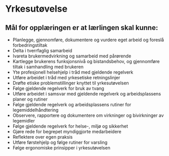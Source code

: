 # Yrkesutøvelse
## Mål for opplæringen er at lærlingen skal kunne:
- Planlegge, gjennomføre, dokumentere og vurdere eget arbeid og foreslå forbedringstiltak
- Delta i tverrfaglig samarbeid
- Ivareta brukermedvirkning og samarbeid med pårørende
- Kartlegge brukerens funksjonsnivå og bistandsbehov, og gjennomføre tiltak i samhandling med brukeren
- Yte profesjonell helsehjelp i tråd med gjeldende regelverk
- Utføre arbeidet i tråd med yrkesetiske retningslinjer
- Drøfte etiske problemstillinger knyttet til yrkesutøvelsen
- Følge gjeldende regelverk for bruk av tvang
- Utføre arbeidet i samsvar med gjeldende regelverk og arbeidsplassens planer og rutiner
- Følge gjeldende regelverk og arbeidsplassens rutiner for legemiddelhåndtering
- Observere, rapportere og dokumentere om virkninger og bivirkninger av legemidler
- Følge gjeldende regelverk for helse-, miljø og sikkerhet
- Gjøre rede for begrepet myndiggjorte medarbeidere
- Reflektere over egen praksis
- Utføre førstehjelp og følge rutiner for varsling
- Følge ergonomiske prinsipper i yrkesutøvelsen